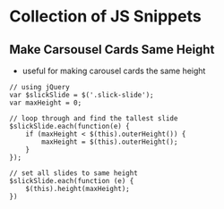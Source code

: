 # Collection of JS Snippets

## Make Carsousel Cards Same Height
- useful for making carousel cards the same height
```
// using jQuery
var $slickSlide = $('.slick-slide');
var maxHeight = 0;

// loop through and find the tallest slide
$slickSlide.each(function(e) {
	if (maxHeight < $(this).outerHeight()) {
		maxHeight = $(this).outerHeight();
	}
});

// set all slides to same height
$slickSlide.each(function (e) {
	$(this).height(maxHeight);
})
```
<br>
